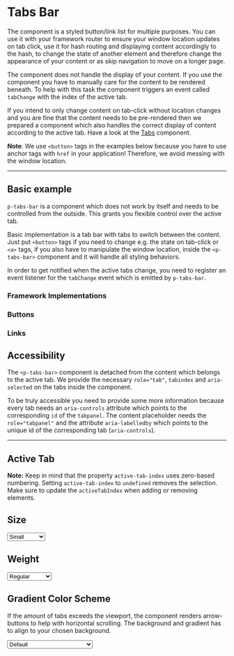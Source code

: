 # Tabs Bar

The component is a styled button/link list for multiple purposes. You can use it with your framework router to ensure
your window location updates on tab click, use it for hash routing and displaying content accordingly to the hash, to change the state of another element
and therefore change the appearance of your content or as skip navigation to move on a longer page.

The component does not handle the display of your content. If you use the component you have to manually care for the
content to be rendered beneath. To help with this task the component triggers an event called `tabChange` with the index
of the active tab.

If you intend to only change content on tab-click without location changes and you are fine that the content needs to be pre-rendered then we prepared a component which also
handles the correct display of content according to the active tab. Have a look at the [Tabs](components/tabs) component.

**Note**: We use `<button>` tags in the examples below because you have to use anchor tags with `href`
in your application! Therefore, we avoid messing with the window location.

---

## Basic example

`p-tabs-bar` is a component which does not work by itself and needs to be controlled from the outside.
This grants you flexible control over the active tab.


Basic implementation is a tab bar with tabs to switch between the content. Just put `<button>` tags if you need to change e.g. the state on tab-click or `<a>`
tags, if you also have to manipulate the window location, inside the `<p-tabs-bar>` component and it will handle all styling behaviors.

In order to get notified when the active tabs change, you need to register an event listener for the `tabChange` event which is emitted by `p-tabs-bar`.

### Framework Implementations

<CodeBlockExtended :frameworks="frameworks"></CodeBlockExtended>

### Buttons

<Playground :markup="basicButton" :config="config"></Playground>

### Links

<Playground :markup="basicAnchor" :config="config"></Playground>

## Accessibility

The `<p-tabs-bar>` component is detached from the content which belongs to the active tab. We provide the necessary `role="tab"`, `tabindex` and `aria-selected` on the tabs inside the component.

To be truly accessible you need to provide some more information because every tab needs an `aria-controls` attribute which points to the corresponding `id` of the `tabpanel`. 
The content placeholder needs the `role="tabpanel"` and the attribute `aria-labelledby` which points to the unique id of the corresponding tab (`aria-controls`).

<Playground class="playground-tabs-bar" :markup="accessibility" :config="config"></Playground>

---
## Active Tab

**Note:** Keep in mind that the property `active-tab-index` uses zero-based numbering. Setting `active-tab-index` to `undefined` removes the selection. Make sure to update the `activeTabIndex` when adding or removing elements.

<Playground class="playground-tabs-bar" :markup="activeTab" :config="config"></Playground>

## Size

<Playground :markup="sizeMarkup" :config="config">
  <select v-model="size">
    <option disabled>Select size</option>
    <option value="small">Small</option>
    <option value="medium">Medium</option>
  </select>
</Playground>

## Weight

<Playground :markup="weightMarkup" :config="config">
  <select v-model="weight">
    <option disabled>Select weight</option>
    <option value="regular">Regular</option>
    <option value="semibold">SemiBold</option>
  </select>
</Playground>

## Gradient Color Scheme

If the amount of tabs exceeds the viewport, the component renders arrow-buttons to help with horizontal scrolling.
The background and gradient has to align to your chosen background.

<Playground :markup="gradientMarkup" :config="{ ...config, colorScheme: gradientColorScheme }">
  <select v-model="gradientColorScheme">
    <option disabled>Select gradient-color-scheme</option>
    <option value="default">Default</option>
    <option value="surface">Surface</option>
  </select>
</Playground>

<script lang="ts">
  import Vue from 'vue';
  import Component from 'vue-class-component';
  
  const buildButton = (name: string) => `  <button type="button">Tab ${name}</button>`;
  const buildAnchor = (name: string) => `  <a>Tab ${name}</a>`;
  const buildTabPanel = (id: number) => `<div id="tab-panel-${id}" hidden role="tabpanel" aria-labelledby="tab-item-${id}">
  <p-text>Your content of Tab ${id}</p-text> 
</div>`;
  
  @Component
  export default class Code extends Vue {
    config = { themeable: true };

    frameworks = {
      'vanilla-js': `tabsBar.addEventListener('tabChange', (tabChangeEvent) => {
  const { activeTabIndex } = tabChangeEvent.detail;
  tabChangeEvent.target.setAttribute('active-tab-index', activeTabIndex);
});`,
      angular: `import { Component } from '@angular/core';
import type { TabChangeEvent } from '@porsche-design-system/components-angular';

@Component({
  selector: 'tabs-bar-page',
  template: \`<p-tabs-bar [activeTabIndex]="tabIndex" (tabChange)="handleTabChange($event)">...</p-tabs-bar>\`,
})
export class TabsBarPage {
  tabIndex: number;

  handleTabChange(e: CustomEvent<TabChangeEvent>) {
    const { activeTabIndex } = e.detail;
    this.tabIndex = activeTabIndex;
  }
}`,
      react: `import { useCallback, useState } from 'react';
import { PTabsBar } from '@porsche-design-system/components-react';
import type { TabChangeEvent } from '@porsche-design-system/components-react';

const TabsBarPage = (): JSX.Element => {
    const [tabIndex, setTabIndex] = useState<number>();
    const handleTabChange = useCallback((e: CustomEvent<TabChangeEvent>) => {
        const { activeTabIndex } = e.detail;
        setTabIndex(activeTabIndex);
    }, []);

    return <PTabsBar activeTabIndex={tabIndex} onTabChange={handleTabChange}>...</PTabsBar>
}`,
    };

    weight = 'semibold';
    size = 'medium';
    gradientColorScheme = 'surface';

    basicButton =
`<p-tabs-bar>
${['One', 'Two', 'Three'].map(buildButton).join('\n')}
</p-tabs-bar>`;

    basicAnchor =
`<p-tabs-bar>
${['One', 'Two', 'Three'].map(buildAnchor).join('\n')}
</p-tabs-bar>`;

    accessibility =
`<p-tabs-bar active-tab-index="0">
  <button type="button" id="tab-item-1" aria-controls="tab-panel-1">Tab One</button>
  <button type="button" id="tab-item-2" aria-controls="tab-panel-2">Tab Two</button>
  <button type="button" id="tab-item-3" aria-controls="tab-panel-3">Tab Three</button>
</p-tabs-bar>
 
${[1, 2, 3].map(buildTabPanel).join('\n')}`;

    get sizeMarkup() {
      return `<p-tabs-bar size="${this.size}">
${['One', 'Two', 'Three'].map(buildButton).join('\n')}
</p-tabs-bar>`;
    }

    get weightMarkup() {
      return `<p-tabs-bar weight="${this.weight}">
${['One', 'Two', 'Three'].map(buildButton).join('\n')}
</p-tabs-bar>`;
    }
    
    get gradientMarkup() {
      return `<p-tabs-bar gradient-color-scheme="${this.gradientColorScheme}">
${['One', 'Two', 'Three', 'Four', 'Five', 'Six', 'Seven', 'Eight', 'Nine', 'Ten', 'Eleven', 'Twelve', 'Thirteen', 'Fourteen', 'Fifteen', 'Sixteen', 'Seventeen', 'Eighteen', 'Nineteen', 'Twenty']
  .map(buildButton).join('\n')}
</p-tabs-bar>`;
    }
    
    activeTab =
`<p-tabs-bar active-tab-index="0">
${['One', 'Two', 'Three'].map(buildButton).join('\n')}
</p-tabs-bar>`;
    
    mounted(){
      // initially update tabsBars with activeTabIndex attribute in playground
     this.updateAndRegister();
      
      // theme switch needs to register event listeners again
      const themeTabs = this.$el.querySelectorAll('.playground > p-tabs-bar');      
      themeTabs.forEach(tabs => tabs.addEventListener('tabChange', (e) => {
        this.updateAndRegister(); 
      }));    
    }
    
    updated(){
      this.registerEvents();
    }

    updateAndRegister() {
      this.updateActiveTabIndex(this.$el.querySelector('.playground-tabs-bar .example p-tabs-bar'));      
      this.registerEvents();
    }
    
    registerEvents() {
      const tabsBars = this.$el.querySelectorAll('.playground:not(.playground-tabs-bar) .example .demo p-tabs-bar');
      tabsBars.forEach(tabsBar => tabsBar.addEventListener('tabChange', this.handleTabChange));

      //bind tabsBars with activeTabIndex set as attribute
      const tabsBarsWithActiveIndex = this.$el.querySelectorAll('.playground-tabs-bar .example .demo p-tabs-bar');
      tabsBarsWithActiveIndex.forEach(tabsBar => tabsBar.addEventListener('tabChange', (e: CustomEvent<TabChangeEvent>)=> {
        this.handleTabChange(e);
        this.updateActiveTabIndex(e.target, e.detail.activeTabIndex);
      }));
    }
    
    hiddenNodes = null;
    handleTabChange =  (e: CustomEvent) => {
        const { activeTabIndex } = e.detail;
        e.target.setAttribute('active-tab-index', activeTabIndex);     
    }

    updateActiveTabIndex = (tabs: HTMLElement, newIndex: number = 0) => {
      // manipulate code only section only in order to not rerender component and loose animations
      const example = tabs.parentElement.parentElement;
      const demo = example.querySelector('.demo');
      const code = example.querySelector('code');
      const attrs = code.querySelectorAll('.token:first-child .attr-value');
      
      // manipulate activeTabIndex
      if (attrs.length) {
        attrs[attrs.length - 1].innerText = `="${newIndex}"`; 
      }
      
      // manipulate hidden attribute in code of accessibility playground
      if (code.innerHTML.includes('Your content of Tab')) {
        if (!this.hiddenNodes) {
          this.hiddenNodes = document.evaluate("//span[text()='hidden']", document, null, XPathResult.ORDERED_NODE_SNAPSHOT_TYPE, null);
        }

        // hide/show and adjust offset of hidden attribute
        for (let i = 0; i < this.hiddenNodes.snapshotLength; i++) {
          const item = this.hiddenNodes.snapshotItem(i);
          item.style.marginLeft = '';
          item.innerText = 'hidden';
          
          if (i === newIndex) {
            item.style.marginLeft = '-9px';
            item.innerText = '';
          }
        }
        
        const panels = Array.from(demo.querySelectorAll('[role="tabpanel"]'));
        panels.forEach((panel, i) => {
          panel.setAttribute('hidden', '');
          if (i === newIndex) {
            panel.removeAttribute('hidden');
          }
        });
      }
    }
  }
</script>